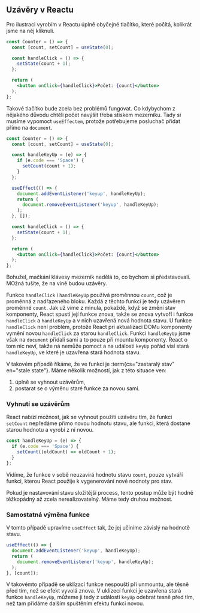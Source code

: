 ## Uzávěry v Reactu

Pro ilustraci vyrobím v Reactu úplně obyčejné tlačítko, které počítá, kolikrát jsme na něj kliknuli. 

```jsx
const Counter = () => {
  const [count, setCount] = useState(0);

  const handleClick = () => {
    setState(count + 1);
  };

  return (
    <button onClick={handleClick}>Počet: {count}</button>
  );
};
```

Takové tlačítko bude zcela bez problémů fungovat. Co kdybychom z nějakého důvodu chtěli počet navýšit třeba stiskem mezerníku. Tady si musíme vypomoct `useEffectem`, protože potřebujeme posluchač přidat přímo na `document`. 

```jsx
const Counter = () => {
  const [count, setCount] = useState(0);

  const handleKeyUp = (e) => {
    if (e.code === 'Space') {
      setCount(count + 1);
    }
  };

  useEffect(() => {
    document.addEventListener('keyup', handleKeyUp);
    return (
      document.removeEventListener('keyup', handleKeyUp);
    );
  }, []);

  const handleClick = () => {
    setState(count + 1);
  };

  return (
    <button onClick={handleClick}>Počet: {count}</button>
  );
};
```

Bohužel, mačkání klávesy mezerník nedělá to, co bychom si představovali. MOžná tušíte, že na vině budou uzávěry. 

Funkce `handleClick` i `handleKeyUp` používá proměnnou `count`, což je proměnná z nadřazeného bloku. Každá z těchto funkcí je tedy uzávěrem proměnné `count`. Jak už víme z minula, pokaždé, když se změní stav komponenty, React spustí její funkce znova, takže se znova vytvoří i funkce `handleClick` a `handleKeyUp` a v nich uzavřená nová hodnota stavu. U funkce `handleClick` není problém, protože React pri aktualizaci DOMu komponenty vymění novou `handleClick` za starou `handleClick`. Funkci `handleKeyUp` jsme však na `document` přidali sami a to pouze při mountu komponenty. React o tom nic neví, takže ná nemůže pomoct a na události `keyUp` pořád visí stará `handleKeyUp`, ve které je uzavřena stará hodnota stavu. 

V takovém případě říkáme, že ve funkci je :term{cs="zastaralý stav" en="stale state"}. Máme několik možností, jak z této situace ven: 

1. úplně se vyhnout uzávěrům, 
1. postarat se o výměnu staré funkce za novou sami. 

### Vyhnutí se uzávěrům

React nabízí možnost, jak se vyhnout použití uzávěru tím, že funkci `setCount` nepředáme přímo novou hodnotu stavu, ale funkci, která dostane starou hodnotu a vyrobí z ní novou. 

```js
const handleKeyUp = (e) => {
  if (e.code === 'Space') {
    setCount((oldCount) => oldCount + 1);
  }
};
```

Vidíme, že funkce v sobě neuzavírá hodnotu stavu `count`, pouze vytváří funkci, kterou React použije k vygenerování nové nodnoty pro stav. 

Pokud je nastavování stavu složitější process, tento postup může být hodně těžkopádný až zcela nerealizovatelný. Máme tedy druhou možnost. 

### Samostatná výměna funkce

V tomto případě upravíme `useEffect` tak, že jej učiníme závislý na hodnotě stavu. 

```js
useEffect(() => {
  document.addEventListener('keyup', handleKeyUp);
  return (
    document.removeEventListener('keyup', handleKeyUp);
  );
}, [count]);
```

V takovémto případě se uklízací funkce nespouští při unmountu, ale těsně před tím, než se efekt vyvolá znova. V uklízecí funkci je uzavřena stará funkce `handleKeyUp`, můžeme ji tedy z události `keyUp` odebrat tesně před tím, než tam přidáme dalším spuštěním efektu funkci novou. 
